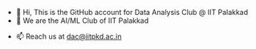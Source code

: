 - 👋 Hi, This is the GitHub account for Data Analysis Club @ IIT Palakkad
- 👀 We are the AI/ML Club of IIT Palakkad
<!-- - 🌱 I’m currently learning ... -->
<!-- - 💞️ I’m looking to collaborate on ... -->
- 📫 Reach us at dac@iitpkd.ac.in

<!---
dac-iitpkd/dac-iitpkd is a ✨ special ✨ repository because its `README.md` (this file) appears on your GitHub profile.
You can click the Preview link to take a look at your changes.
--->
